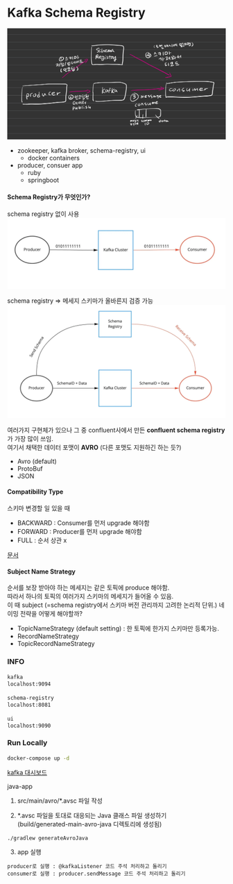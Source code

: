 Kafka Schema Registry
=====================

![](images/demo.jpeg)
- zookeeper, kafka broker, schema-registry, ui
  - docker containers
- producer, consuer app
  - ruby
  - springboot

#### Schema Registry가 무엇인가?

schema registry 없이 사용
![](images/withoutSchemaRegistry.webp)

schema registry => 메세지 스키마가 올바른지 검증 가능
![](images/withSchemaRegistry.webp)

여러가지 구현체가 있으나 그 중 confluent사에서 만든 **confluent schema registry**가 가장 많이 쓰임.  
여기서 채택한 데이터 포맷이 **AVRO** (다른 포맷도 지원하긴 하는 듯?)
- Avro (default)
- ProtoBuf
- JSON

#### Compatibility Type
스키마 변경할 일 있을 때

- BACKWARD : Consumer를 먼저 upgrade 해야함
- FORWARD : Producer를 먼저 upgrade 해야함
- FULL : 순서 상관 x

[문서](https://docs.confluent.io/platform/current/schema-registry/fundamentals/schema-evolution.html#summary)

#### Subject Name Strategy
순서를 보장 받아야 하는 메세지는 같은 토픽에 produce 해야함.  
따라서 하나의 토픽의 여러가지 스키마의 메세지가 들어올 수 있음.  
이 때 subject (=schema registry에서 스키마 버전 관리까지 고려한 논리적 단위.) 네이밍 전략을 어떻게 해야할까?

- TopicNameStrategy (default setting) : 한 토픽에 한가지 스키마만 등록가능.
- RecordNameStrategy
- TopicRecordNameStrategy


### INFO
```
kafka
localhost:9094

schema-registry
localhost:8081

ui
localhost:9090
```

### Run Locally
```bash
docker-compose up -d
```
[kafka 대시보드](localhost:9090)

java-app
1. src/main/avro/*.avsc 파일 작성
  
2. *.avsc 파일을 토대로 대응되는 Java 클래스 파일 생성하기  
(build/generated-main-avro-java 디렉토리에 생성됨)
```
./gradlew generateAvroJava
```
3. app 실행   
```
producer로 실행 : @kafkaListener 코드 주석 처리하고 돌리기  
consumer로 실행 : producer.sendMessage 코드 주석 처리하고 돌리기
```



